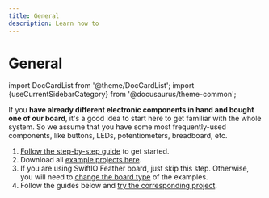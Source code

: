 ```yaml
---
title: General
description: Learn how to
---
```


# General

import DocCardList from '@theme/DocCardList';
import {useCurrentSidebarCategory} from '@docusaurus/theme-common';

If you **have already different electronic components in hand and bought one of our board**, it's a good idea to start here to get familiar with the whole system. So we assume that you have some most frequently-used components, like buttons, LEDs, potentiometers, breadboard, etc. 



1. [Follow the step-by-step guide](../../overview/getting-started/overview.mdx) to get started.
2. Download all [example projects here](https://github.com/madmachineio/MadExamples). 
3. If you are using SwiftIO Feather board, just skip this step. Otherwise, you will need to [change the board type](../../../overview/advanced/change-board) of the examples.
4. Follow the guides below and [try the corresponding project](../../../overview/advanced/run-example).



<DocCardList items={useCurrentSidebarCategory().items}/>